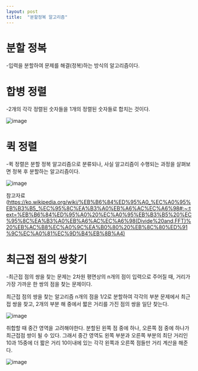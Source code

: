 ```yaml
---
layout: post
title:  "분할정복 알고리즘"
---
```


# 분할 정복
-입력을 분할하여 문제를 해결(정복)하는 방식의 알고리즘이다.

# 합병 정렬
-2개의 각각 정렬된 숫자들을 1개의 정렬된 숫자들로 합치는 것이다.

![image](https://user-images.githubusercontent.com/101350455/159417451-909d8e10-c2ef-49e1-934d-1f64a15994a8.png)

# 퀵 정렬
-퀵 정렬은 분할 정복 알고리즘으로 분류되나, 사실 알고리즘이 수행되는 과정을 살펴보면 정복 후 분할하는 알고리즘이다.

![image](https://user-images.githubusercontent.com/101350455/159418569-1febf100-e2a3-4249-a1eb-bbab47690cf8.png)

참고자료(https://ko.wikipedia.org/wiki/%EB%B6%84%ED%95%A0_%EC%A0%95%EB%B3%B5_%EC%95%8C%EA%B3%A0%EB%A6%AC%EC%A6%98#:~:text=%EB%B6%84%ED%95%A0%20%EC%A0%95%EB%B3%B5%20%EC%95%8C%EA%B3%A0%EB%A6%AC%EC%A6%98(Divide%20and,FFT)%20%EB%AC%B8%EC%A0%9C%EA%B0%80%20%EB%8C%80%ED%91%9C%EC%A0%81%EC%9D%B4%EB%8B%A4)

# 최근접 점의 쌍찾기
-최근접 점의 쌍을 찾는 문제는 2차원 평면상의 n개의 점이 입력으로 주어질 때, 거리가 가장 가까운 한 쌍의 점을 찾는 문제이다.

최근접 점의 쌍을 찾는 알고리즘
n개의 점을 1/2로 분할하여 각각의 부분 문제에서 최근접 쌍을 찾고, 2개의 부분 해 중에서 짧은 거리를 가진 점의 쌍을 일단 찾는다.

![image](https://user-images.githubusercontent.com/101350455/159420284-b5d55065-0167-4045-96a4-6141f0deda96.png)

취합할 때 중간 영역을 고려해야한다. 분할된 왼쪽 점 중에 하나, 오른쪽 점 중에 하나가 최근접점 쌍이 될 수 있다. 그래서 중간 영역도 왼쪽 부분과 오른쪽 부분의 최단 거리인 10과 15중에 더 짧은 거리 10이내에 있는 각각 왼쪽과 오른쪽 점들만 거리 계산을 해준다.

![image](https://user-images.githubusercontent.com/101350455/159420421-8f2aabf0-a938-4d20-8949-f0fcd4d331b0.png)



